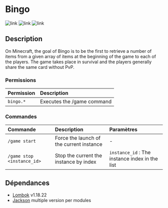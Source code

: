 # Bingo

![link](https://img.shields.io/badge/API-<1.17>-blue) ![link](https://img.shields.io/badge/Version-1.17.1-blue) ![link](https://img.shields.io/badge/Minecraft-1.17-brightgreen)

## Description

On Minecraft, the goal of Bingo is to be the first to retrieve a number of items from a given array of items
at the beginning of the game to each of the players. The game takes place in survival and the players generally share the same
card without PvP.


### Permissions

| Permission | Description                |
|:-----------|:---------------------------|
| `bingo.*`  | Executes the /game command |

### Commandes

| Commande                   | Description                              | Paramètres                                                                   |
|:---------------------------|:-----------------------------------------|:-----------------------------------------------------------------------------|
| `/game start`              | Force the launch of the current instance | -                                                                            |
| `/game stop <instance_id>` | Stop the current the instance by index   | `instance_id` : The instance index in the list                                            |


## Dépendances

- [Lombok](https://projectlombok.org/) v1.18.22
- [Jackson](https://github.com/FasterXML/jackson) multiple version per modules
